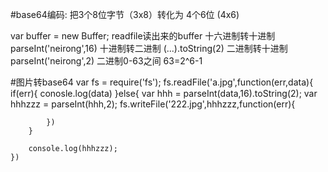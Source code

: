 #base64编码:
   把3个8位字节（3x8）转化为 4个6位 (4x6)

var buffer = new Buffer;
readfile读出来的buffer
十六进制转十进制  parseInt('neirong',16)
十进制转二进制  (...).toString(2)
二进制转十进制   parseInt('neirong',2)   二进制0-63之间   63=2^6-1


#图片转base64
    var fs = require('fs');
    fs.readFile('a.jpg',function(err,data){
        if(err){
            conosle.log(data)
        }else{
            var hhh = parseInt(data,16).toString(2);
            var hhhzzz = parseInt(hhh,2);
            fs.writeFile('222.jpg',hhhzzz,function(err){

            })
        }

        console.log(hhhzzz);
    })
